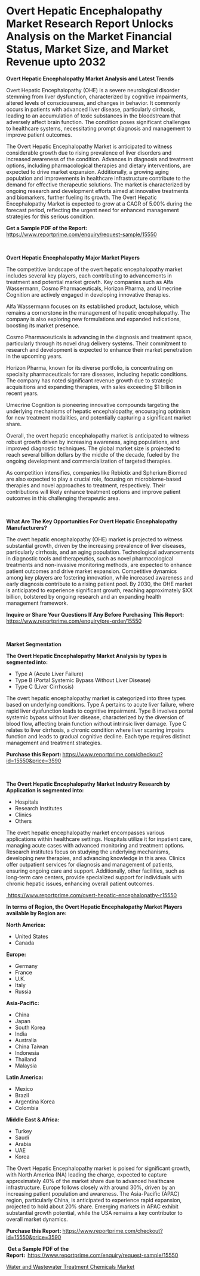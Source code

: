 <p><h1>Overt Hepatic Encephalopathy Market Research Report Unlocks Analysis on the Market Financial Status, Market Size, and Market Revenue upto 2032</h1></p><p><strong>Overt Hepatic Encephalopathy Market Analysis and Latest Trends</strong></p>
<p><p>Overt Hepatic Encephalopathy (OHE) is a severe neurological disorder stemming from liver dysfunction, characterized by cognitive impairments, altered levels of consciousness, and changes in behavior. It commonly occurs in patients with advanced liver disease, particularly cirrhosis, leading to an accumulation of toxic substances in the bloodstream that adversely affect brain function. The condition poses significant challenges to healthcare systems, necessitating prompt diagnosis and management to improve patient outcomes.</p><p>The Overt Hepatic Encephalopathy Market is anticipated to witness considerable growth due to rising prevalence of liver disorders and increased awareness of the condition. Advances in diagnosis and treatment options, including pharmacological therapies and dietary interventions, are expected to drive market expansion. Additionally, a growing aging population and improvements in healthcare infrastructure contribute to the demand for effective therapeutic solutions. The market is characterized by ongoing research and development efforts aimed at innovative treatments and biomarkers, further fueling its growth. The Overt Hepatic Encephalopathy Market is expected to grow at a CAGR of 5.00% during the forecast period, reflecting the urgent need for enhanced management strategies for this serious condition.</p></p>
<p><strong>Get a Sample PDF of the Report:&nbsp;</strong> <a href="https://www.reportprime.com/enquiry/request-sample/15550?utm_campaign=2247&utm_medium=2&utm_source=Github&utm_content=ia&utm_term=20032025&utm_id=overt-hepatic-encephalopathy">https://www.reportprime.com/enquiry/request-sample/15550</a></p>
<p>&nbsp;</p>
<p><strong>Overt Hepatic Encephalopathy Major Market Players</strong></p>
<p><p>The competitive landscape of the overt hepatic encephalopathy market includes several key players, each contributing to advancements in treatment and potential market growth. Key companies such as Alfa Wassermann, Cosmo Pharmaceuticals, Horizon Pharma, and Umecrine Cognition are actively engaged in developing innovative therapies.</p><p>Alfa Wassermann focuses on its established product, lactulose, which remains a cornerstone in the management of hepatic encephalopathy. The company is also exploring new formulations and expanded indications, boosting its market presence.</p><p>Cosmo Pharmaceuticals is advancing in the diagnosis and treatment space, particularly through its novel drug delivery systems. Their commitment to research and development is expected to enhance their market penetration in the upcoming years.</p><p>Horizon Pharma, known for its diverse portfolio, is concentrating on specialty pharmaceuticals for rare diseases, including hepatic conditions. The company has noted significant revenue growth due to strategic acquisitions and expanding therapies, with sales exceeding $1 billion in recent years.</p><p>Umecrine Cognition is pioneering innovative compounds targeting the underlying mechanisms of hepatic encephalopathy, encouraging optimism for new treatment modalities, and potentially capturing a significant market share.</p><p>Overall, the overt hepatic encephalopathy market is anticipated to witness robust growth driven by increasing awareness, aging populations, and improved diagnostic techniques. The global market size is projected to reach several billion dollars by the middle of the decade, fueled by the ongoing development and commercialization of targeted therapies.</p><p>As competition intensifies, companies like Rebiotix and Spherium Biomed are also expected to play a crucial role, focusing on microbiome-based therapies and novel approaches to treatment, respectively. Their contributions will likely enhance treatment options and improve patient outcomes in this challenging therapeutic area.</p></p>
<p>&nbsp;</p>
<p><strong>What Are The Key Opportunities For Overt Hepatic Encephalopathy Manufacturers?</strong></p>
<p><p>The overt hepatic encephalopathy (OHE) market is projected to witness substantial growth, driven by the increasing prevalence of liver diseases, particularly cirrhosis, and an aging population. Technological advancements in diagnostic tools and therapeutics, such as novel pharmacological treatments and non-invasive monitoring methods, are expected to enhance patient outcomes and drive market expansion. Competitive dynamics among key players are fostering innovation, while increased awareness and early diagnosis contribute to a rising patient pool. By 2030, the OHE market is anticipated to experience significant growth, reaching approximately $XX billion, bolstered by ongoing research and an expanding health management framework.</p></p>
<p><strong>Inquire or Share Your Questions If Any Before Purchasing This Report:</strong> <a href="https://www.reportprime.com/enquiry/pre-order/15550?utm_campaign=2247&utm_medium=2&utm_source=Github&utm_content=ia&utm_term=20032025&utm_id=overt-hepatic-encephalopathy">https://www.reportprime.com/enquiry/pre-order/15550</a></p>
<p>&nbsp;</p>
<p><strong>Market Segmentation</strong></p>
<p><strong>The Overt Hepatic Encephalopathy Market Analysis by types is segmented into:</strong></p>
<p><ul><li>Type A (Acute Liver Failure)</li><li>Type B (Portal Systemic Bypass Without Liver Disease)</li><li>Type C (Liver Cirrhosis)</li></ul></p>
<p><p>The overt hepatic encephalopathy market is categorized into three types based on underlying conditions. Type A pertains to acute liver failure, where rapid liver dysfunction leads to cognitive impairment. Type B involves portal systemic bypass without liver disease, characterized by the diversion of blood flow, affecting brain function without intrinsic liver damage. Type C relates to liver cirrhosis, a chronic condition where liver scarring impairs function and leads to gradual cognitive decline. Each type requires distinct management and treatment strategies.</p></p>
<p><strong>Purchase this Report:&nbsp;</strong><a href="https://www.reportprime.com/checkout?id=15550&price=3590&utm_campaign=2247&utm_medium=2&utm_source=Github&utm_content=ia&utm_term=20032025&utm_id=overt-hepatic-encephalopathy">https://www.reportprime.com/checkout?id=15550&price=3590</a></p>
<p>&nbsp;</p>
<p><strong>The Overt Hepatic Encephalopathy Market Industry Research by Application is segmented into:</strong></p>
<p><ul><li>Hospitals</li><li>Research Institutes</li><li>Clinics</li><li>Others</li></ul></p>
<p><p>The overt hepatic encephalopathy market encompasses various applications within healthcare settings. Hospitals utilize it for inpatient care, managing acute cases with advanced monitoring and treatment options. Research institutes focus on studying the underlying mechanisms, developing new therapies, and advancing knowledge in this area. Clinics offer outpatient services for diagnosis and management of patients, ensuring ongoing care and support. Additionally, other facilities, such as long-term care centers, provide specialized support for individuals with chronic hepatic issues, enhancing overall patient outcomes.</p></p>
<p><a href="https://www.reportprime.com/overt-hepatic-encephalopathy-r15550?utm_campaign=2247&utm_medium=2&utm_source=Github&utm_content=ia&utm_term=20032025&utm_id=overt-hepatic-encephalopathy">&nbsp;https://www.reportprime.com/overt-hepatic-encephalopathy-r15550</a></p>
<p><strong>In terms of Region, the Overt Hepatic Encephalopathy Market Players available by Region are:</strong></p>
<p>
    <p> <strong> North America: </strong>
        <ul>
            <li>United States</li>
            <li>Canada</li>
        </ul>
        </p> 
    <p> <strong> Europe: </strong>
        <ul>
            <li>Germany</li>
            <li>France</li>
            <li>U.K.</li>
            <li>Italy</li>
            <li>Russia</li>
        </ul>
        </p> 
    <p> <strong> Asia-Pacific: </strong>
        <ul>
            <li>China</li>
            <li>Japan</li>
            <li>South Korea</li>
            <li>India</li>
            <li>Australia</li>
            <li>China Taiwan</li>
            <li>Indonesia</li>
            <li>Thailand</li>
            <li>Malaysia</li>
        </ul>
        </p> 
    <p> <strong> Latin America: </strong>
        <ul>
            <li>Mexico</li>
            <li>Brazil</li>
            <li>Argentina Korea</li>
            <li>Colombia</li>
        </ul>
        </p> 
    <p> <strong> Middle East & Africa: </strong>
        <ul>
            <li>Turkey</li>
            <li>Saudi</li>
            <li>Arabia</li>
            <li>UAE</li>
            <li>Korea</li>
        </ul>
    </p>
    </p>
<p><p>The Overt Hepatic Encephalopathy market is poised for significant growth, with North America (NA) leading the charge, expected to capture approximately 40% of the market share due to advanced healthcare infrastructure. Europe follows closely with around 30%, driven by an increasing patient population and awareness. The Asia-Pacific (APAC) region, particularly China, is anticipated to experience rapid expansion, projected to hold about 20% share. Emerging markets in APAC exhibit substantial growth potential, while the USA remains a key contributor to overall market dynamics.</p></p>
<p><strong>Purchase this Report: </strong><a href="https://www.reportprime.com/checkout?id=15550&price=3590&utm_campaign=2247&utm_medium=2&utm_source=Github&utm_content=ia&utm_term=20032025&utm_id=overt-hepatic-encephalopathy">https://www.reportprime.com/checkout?id=15550&price=3590</a></p>
<p>&nbsp;<strong>Get a Sample PDF of the Report:&nbsp;&nbsp;</strong><a href="https://www.reportprime.com/enquiry/request-sample/15550?utm_campaign=2247&utm_medium=2&utm_source=Github&utm_content=ia&utm_term=20032025&utm_id=overt-hepatic-encephalopathy">https://www.reportprime.com/enquiry/request-sample/15550</a></p>
<p><strong></strong></p>
<p><p><a href="https://github.com/filinjaic7/Market-Research-Report-List-1/blob/main/water-and-wastewater-treatment-chemicals-market.md?utm_campaign=2247&utm_medium=2&utm_source=Github&utm_content=ia&utm_term=20032025&utm_id=overt-hepatic-encephalopathy">Water and Wastewater Treatment Chemicals Market</a></p></p>